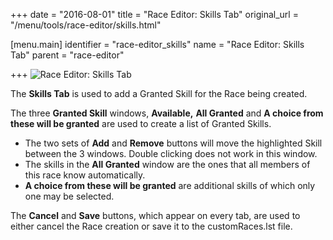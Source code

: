 +++
date = "2016-08-01"
title = "Race Editor: Skills Tab"
original_url = "/menu/tools/race-editor/skills.html"

[menu.main]
    identifier = "race-editor_skills"
    name = "Race Editor: Skills Tab"
    parent = "race-editor"
    
+++
![Race Editor: Skills Tab](../../../images/editors/race/skillstab.png)

The **Skills Tab** is used to add a Granted Skill for the Race being
created.

The three **Granted Skill** windows, **Available,** **All Granted** and
**A choice from these will be granted** are used to create a list of
Granted Skills.

-   The two sets of **Add** and **Remove** buttons will move the
    highlighted Skill between the 3 windows. Double clicking does not
    work in this window.
-   The skills in the **All Granted** window are the ones that all
    members of this race know automatically.
-   **A choice from these will be granted** are additional skills of
    which only one may be selected.

The **Cancel** and **Save** buttons, which appear on every tab, are used
to either cancel the Race creation or save it to the customRaces.lst
file.



